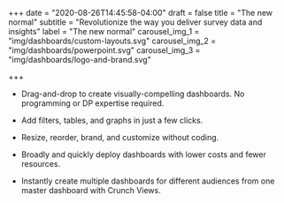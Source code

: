 +++
date = "2020-08-26T14:45:58-04:00"
draft = false
title = "The new normal"
subtitle = "Revolutionize the way you deliver survey data and insights"
label = "The new normal"
carousel_img_1 = "img/dashboards/custom-layouts.svg"
carousel_img_2 = "img/dashboards/powerpoint.svg"
carousel_img_3 = "img/dashboards/logo-and-brand.svg"

+++

* Drag-and-drop to create visually-compelling dashboards. No programming or DP expertise required.

* Add filters, tables, and graphs in just a few clicks.

* Resize, reorder, brand, and customize without coding.

* Broadly and quickly deploy dashboards with lower costs and fewer resources.

* Instantly create multiple dashboards for different audiences from one master dashboard with Crunch Views.